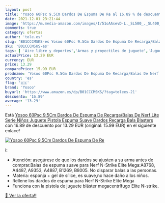 ```yaml
---
layout: post
title: 'Yosoo 60Psc 9.5Cm Dardos De Espuma De Re al 16.89 % de descuento'
date: 2021-12-01 23:21:44
image: 'https://m.media-amazon.com/images/I/51oAAsevD-L._SL500_._SL400_.jpg'
comments: true
category: ofertas
author: 'tole.es'
slug: 'B01CCCMSKS-es Yosoo 60Psc 9.5Cm Dardos De Espuma De Recarga/Balas De...'
sku: 'B01CCCMSKS-es'
tags: [ 'Aire libre y deportes','Armas y proyectiles de juguete','Juguetes','Juguetes y juegos','nerf','yosoo', ]
actualPrice: 13.29 EUR
currency: EUR
price: 13.29
comparePrice: 15.99 EUR
prodname: 'Yosoo 60Psc 9.5Cm Dardos De Espuma De Recarga/Balas De Nerf Lite Serie Niños Juguete Pistola Espuma Suave Dardos Recarga Bala Blasters'
country: 'es'
flag: '🇪🇸'
brand: 'Yosoo'
buyurl: 'https://www.amazon.es/dp/B01CCCMSKS/?tag=tolees-21'
descuento: '16.89'
average: '13.29'
---
```


Está [Yosoo 60Psc 9.5Cm Dardos De Espuma De Recarga/Balas De Nerf Lite Serie Niños Juguete Pistola Espuma Suave Dardos Recarga Bala Blasters](https://www.amazon.es/dp/B01CCCMSKS/?tag=tolees-21) con 16.89 de descuento por 13.29 EUR (original: 15.99 EUR) en el siguiente enlace!

[![Yosoo 60Psc 9.5Cm Dardos De Espuma De Re](https://m.media-amazon.com/images/I/51oAAsevD-L._SL500_._SL400_.jpg)](https://www.amazon.es/dp/B01CCCMSKS/?tag=tolees-21)

ℹ️:

- Atención: asegúrese de que los dardos se ajusten a su arma antes de comprar.Balas de espuma suave para Nerf N-Strike Elite Mega:A8768, A4487, A9353, A4887, B1269, B8005. No disparar balas a las personas.
- Materia: esponja + gel de sílice, es suave,no hace daño a los niños.
- Rellene los dardos de espuma para Nerf N-Strike Elite Mega
- Funciona con la pistola de juguete bláster megacentrífugo Elite N-strike.

[🛒 Ver la oferta!!](https://www.amazon.es/dp/B01CCCMSKS/?tag=tolees-21)
